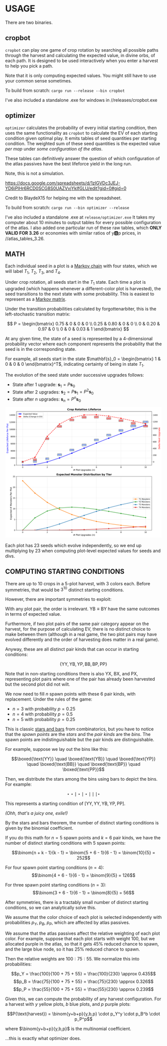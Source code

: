 # USAGE

There are two binaries.

## cropbot
`cropbot` can play one game of crop rotation by searching all possible paths through the harvest and calculating the 
expected value, in divine orbs, of each path. It is designed to be used interactively when you enter a harvest to help you pick a path.

Note that it is only computing expected values. You might still have to use your common sense sometimes.


To build from scratch:
`cargo run --release --bin cropbot`

I've also included a standalone .exe for windows in //releases/cropbot.exe

## optimizer

`optimizer` calculates the probability of every initial starting condition, then uses the same functionality as `cropbot` 
to calculate the EV of each starting condition given optimal play.  It emits tables of seed quantities per starting condition.
The weighted sum of these seed quantities is the expected value *per map* under *some configuration of the atlas*.

These tables can definitively answer the question of which configuration of the atlas passives have the best lifeforce yield in the long run.

Note, this is not a simulation. 

https://docs.google.com/spreadsheets/d/1zIGVDc3JEJ-YD6iPIHr6RCD0SCG8S0UAZVvjYkIfGLU/edit?gid=0#gid=0

Credit to BlaydeX15 for helping me with the spreadsheet.

To build from scratch:
`cargo run --bin optimizer --release`

I've also included a standalone .exe at `release/optimizer.exe`
It takes my computer about 10 minutes to output tables for every possible configuration of the atlas.
I also added one particular run of these raw tables, which **ONLY VALID FOR 3.26** or economies with similar ratios of y:b:p prices, in //atlas_tables_3.26.


## MATH

Each individual seed in a plot is a [Markov chain](https://en.wikipedia.org/wiki/Markov_chain) with four states, which we will label $T_1$, $T_2$, $T_3$, and $T_4$.

Under crop rotation, all seeds start in the $T_1$ state. Each time a plot is upgraded (which happens whenever a different-color plot is harvested), the seed transitions to the next state with some probability. This is easiest to represent as a [Markov matrix](https://en.wikipedia.org/wiki/Stochastic_matrix).

Under the transition probabilities calculated by forgottenarbiter, this is the left-stochastic transition matrix:

$$
P = \begin{bmatrix}
0.75 & 0 & 0 & 0 \\
0.25 & 0.80 & 0 & 0 \\
0 & 0.20 & 0.97 & 0 \\
0 & 0 & 0.03 & 1
\end{bmatrix}
$$

At any given time, the state of a seed is represented by a 4-dimensional probability vector where each component represents the probability that the seed is in the corresponding state.

For example, all seeds start in the state $\mathbf{s}_0 = \begin{bmatrix} 1 & 0 & 0 & 0 \end{bmatrix}^T$, indicating certainty of being in state $T_1$.

The evolution of the seed state under successive upgrades follows:

- State after 1 upgrade: $\mathbf{s}_1 = P \mathbf{s}_0$
- State after 2 upgrades: $\mathbf{s}_2 = P \mathbf{s}_1 = P^2 \mathbf{s}_0$
- State after $n$ upgrades: $\mathbf{s}_n = P^n \mathbf{s}_0$

![Markov Expected Value Chart](markov_expected_value_chart.png)

Each plot has 23 seeds which evolve independently, so we end up multiplying by 23 when computing plot-level expected values for seeds and divs.

## COMPUTING STARTING CONDITIONS

There are up to 10 crops in a 5-plot harvest, with 3 colors each. Before symmetries, that would be $3^{10}$ distinct starting conditions.

However, there are important symmetries to exploit:

With any plot pair, the order is irrelevant. $\text{YB} \equiv \text{BY}$ have the same outcomes in terms of expected value.

Furthermore, if two plot pairs of the same pair category appear on the harvest, for the purpose of calculating EV, there is no distinct choice to make between them (although in a real game, the two plot pairs may have evolved differently and the order of harvesting does matter in a real game).

Anyway, these are all distinct pair kinds that can occur in starting conditions:

$$\{\text{YY}, \text{YB}, \text{YP}, \text{BB}, \text{BP}, \text{PP}\}$$

Note that in non-starting conditions there is also $\text{YX}$, $\text{BX}$, and $\text{PX}$, representing plot pairs where one of the pair has already been harvested but the second plot did not wilt.

We now need to fill $n$ spawn points with these 6 pair kinds, with replacement. Under the rules of the game:
- $n = 3$ with probability $p = 0.25$
- $n = 4$ with probability $p = 0.5$
- $n = 5$ with probability $p = 0.25$

This is classic [stars and bars](https://en.wikipedia.org/wiki/Stars_and_bars_(combinatorics)) from combinatorics, but you have to notice that the *spawn points* are the *stars* and the *pair kinds* are the *bins*. The spawn points are indistinguishable but the pair kinds are distinguishable.

For example, suppose we lay out the bins like this:

$$\boxed{\text{YY}} \quad \boxed{\text{YB}} \quad \boxed{\text{YP}} \quad \boxed{\text{BB}} \quad \boxed{\text{BP}} \quad \boxed{\text{PP}}$$

Then, we distribute the stars among the bins using bars to depict the bins. For example:

$$\star\star \mid \star \mid \star \mid \mid \mid \star$$

This represents a starting condition of $[\text{YY}, \text{YY}, \text{YB}, \text{YP}, \text{PP}]$.

*(Ohh, that's a juicy one, exile!)*

By the stars and bars theorem, the number of distinct starting conditions is given by the binomial coefficient.

If you do this math for $n = 5$ spawn points and $k = 6$ pair kinds, we have the number of distinct starting conditions with 5 spawn points:

$$\binom{n + k - 1}{k - 1} = \binom{5 + 6 - 1}{6 - 1} = \binom{10}{5} = 252$$

For four spawn point starting conditions ($n = 4$):
$$\binom{4 + 6 - 1}{6 - 1} = \binom{9}{5} = 126$$

For three spawn point starting conditions ($n = 3$):
$$\binom{3 + 6 - 1}{6 - 1} = \binom{8}{5} = 56$$

After symmetries, there is a tractably small number of distinct starting conditions, so we can analytically solve this.

We assume that the color choice of each plot is selected independently with probabilities $p_Y$, $p_B$, $p_P$, which are affected by atlas passives.

We assume that the atlas passives affect the relative weighting of each plot color. For example, suppose that each plot starts with weight 100, but we allocated purple in the atlas, so that it gets 45% reduced chance to spawn, and the large blue node, so it has 25% reduced chance to spawn.

Then the relative weights are $100:75:55$. We normalize this into probabilities:

$$p_Y = \frac{100}{100 + 75 + 55} = \frac{100}{230} \approx 0.435$$
$$p_B = \frac{75}{100 + 75 + 55} = \frac{75}{230} \approx 0.326$$
$$p_P = \frac{55}{100 + 75 + 55} = \frac{55}{230} \approx 0.239$$

Given this, we can compute the probability of any harvest configuration. For a harvest with $y$ yellow plots, $b$ blue plots, and $p$ purple plots:

$$P(\text{harvest}) = \binom{y+b+p}{y,b,p} \cdot p_Y^y \cdot p_B^b \cdot p_P^p$$

where $\binom{y+b+p}{y,b,p}$ is the multinomial coefficient.

...this is exactly what optimizer does.